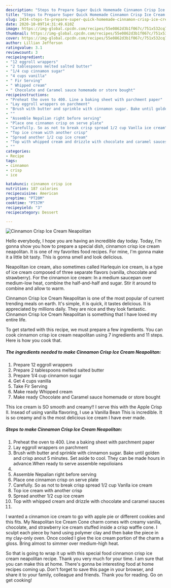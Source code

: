 ```yaml
---
description: "Steps to Prepare Super Quick Homemade Cinnamon Crisp Ice Cream Neapolitan"
title: "Steps to Prepare Super Quick Homemade Cinnamon Crisp Ice Cream Neapolitan"
slug: 2434-steps-to-prepare-super-quick-homemade-cinnamon-crisp-ice-cream-neapolitan
date: 2020-10-09T14:31:49.610Z
image: https://img-global.cpcdn.com/recipes/55e0862d3b1f067c/751x532cq70/cinnamon-crisp-ice-cream-neapolitan-recipe-main-photo.jpg
thumbnail: https://img-global.cpcdn.com/recipes/55e0862d3b1f067c/751x532cq70/cinnamon-crisp-ice-cream-neapolitan-recipe-main-photo.jpg
cover: https://img-global.cpcdn.com/recipes/55e0862d3b1f067c/751x532cq70/cinnamon-crisp-ice-cream-neapolitan-recipe-main-photo.jpg
author: Lillian Jefferson
ratingvalue: 3.1
reviewcount: 3
recipeingredient:
- "12 eggroll wrappers"
- "2 tablespoons melted salted butter"
- "1/4 cup cinnamon sugar"
- "4 cups vanilla"
- " Fir Serving"
- " Whipped cream"
- " Chocolate and Caramel sauce homemade or store bought"
recipeinstructions:
- "Preheat the oven to 400. Line a baking sheet with parchment paper"
- "Lay eggroll wrappers on parchment"
- "Brush with butter and sprinkle with cinnamon sugar. Bake until golden and crisp anout 5 minutes. Set aside to cool. They can be made hours in advance.When ready to serve assemble nepolioians"
- ""
- "Assemble Nepalian right before serving"
- "Place one cinnamon crisp on serve plate"
- "Carefully. So as not to break crisp spread 1/2 cup Vanlla ice cream"
- "Top ice cream with another crisp"
- "Spread another 1/2 cup ice cream"
- "Top with whipped cream and drizzle with chocolate and caramel sauces"
- ""
categories:
- Recipe
tags:
- cinnamon
- crisp
- ice

katakunci: cinnamon crisp ice 
nutrition: 187 calories
recipecuisine: American
preptime: "PT20M"
cooktime: "PT37M"
recipeyield: "3"
recipecategory: Dessert

---
```



![Cinnamon Crisp Ice Cream Neapolitan](https://img-global.cpcdn.com/recipes/55e0862d3b1f067c/751x532cq70/cinnamon-crisp-ice-cream-neapolitan-recipe-main-photo.jpg)

Hello everybody, I hope you are having an incredible day today. Today, I'm gonna show you how to prepare a special dish, cinnamon crisp ice cream neapolitan. It is one of my favorites food recipes. For mine, I'm gonna make it a little bit tasty. This is gonna smell and look delicious.

Neapolitan ice cream, also sometimes called Harlequin ice cream, is a type of ice cream composed of three separate flavors (vanilla, chocolate and strawberry). For the cinnamon ice cream: In a medium saucepan over medium-low heat, combine the half-and-half and sugar. Stir it around to combine and allow to warm.

Cinnamon Crisp Ice Cream Neapolitan is one of the most popular of current trending meals on earth. It's simple, it is quick, it tastes delicious. It is appreciated by millions daily. They are nice and they look fantastic. Cinnamon Crisp Ice Cream Neapolitan is something that I have loved my entire life.


To get started with this recipe, we must prepare a few ingredients. You can cook cinnamon crisp ice cream neapolitan using 7 ingredients and 11 steps. Here is how you cook that.

<!--inarticleads1-->

##### The ingredients needed to make Cinnamon Crisp Ice Cream Neapolitan:

1. Prepare 12 eggroll wrappers
1. Prepare 2 tablespoons melted salted butter
1. Prepare 1/4 cup cinnamon sugar
1. Get 4 cups vanilla
1. Take  Fir Serving
1. Make ready  Whipped cream
1. Make ready  Chocolate and Caramel sauce homemade or store bought


This ice cream is SO smooth and creamy!! I serve this with the Apple Crisp II. Insead of using vanilla flavoring, I use a Vanilla Bean This is incredible. It is so creamy and is the most delicious ice cream I have ever made. 

<!--inarticleads2-->

##### Steps to make Cinnamon Crisp Ice Cream Neapolitan:

1. Preheat the oven to 400. Line a baking sheet with parchment paper
1. Lay eggroll wrappers on parchment
1. Brush with butter and sprinkle with cinnamon sugar. Bake until golden and crisp anout 5 minutes. Set aside to cool. They can be made hours in advance.When ready to serve assemble nepolioians
1. 
1. Assemble Nepalian right before serving
1. Place one cinnamon crisp on serve plate
1. Carefully. So as not to break crisp spread 1/2 cup Vanlla ice cream
1. Top ice cream with another crisp
1. Spread another 1/2 cup ice cream
1. Top with whipped cream and drizzle with chocolate and caramel sauces
1. 


I wanted a cinnamon ice cream to go with apple pie or different cookies and this fits. My Neapolitan Ice Cream Cone charm comes with creamy vanilla, chocolate, and strawberry ice cream stuffed inside a crisp waffle cone. I sculpt each piece by hand using polymer clay and then bake the piece in my clay-only oven. Once cooled I give the ice cream portion of the charm a gloss. Bring almost to simmer over medium-high heat. 

So that is going to wrap it up with this special food cinnamon crisp ice cream neapolitan recipe. Thank you very much for your time. I am sure that you can make this at home. There's gonna be interesting food at home recipes coming up. Don't forget to save this page in your browser, and share it to your family, colleague and friends. Thank you for reading. Go on get cooking!

